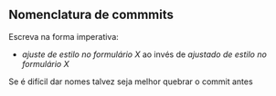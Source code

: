 Nomenclatura de commmits
------------------------

Escreva na forma imperativa:

 - *ajuste de estilo no formulário X* ao invés de *ajustado de estilo no formulário X*

Se é difícil dar nomes talvez seja melhor quebrar o commit antes
